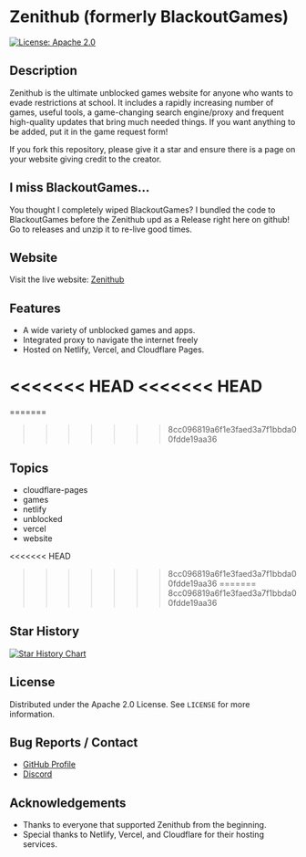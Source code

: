 # Zenithub (formerly BlackoutGames)

[![License: Apache 2.0](https://img.shields.io/badge/License-Apache%202.0-blue.svg)](https://opensource.org/licenses/Apache-2.0)
## Description

Zenithub is the ultimate unblocked games website for anyone who wants to evade restrictions at school. It includes a rapidly increasing number of games, useful tools, a game-changing search engine/proxy and frequent high-quality updates that bring much needed things. If you want anything to be added, put it in the game request form!

If you fork this repository, please give it a star and ensure there is a page on your website giving credit to the creator.

## I miss BlackoutGames...
You thought I completely wiped BlackoutGames? I bundled the code to BlackoutGames before the Zenithub upd as a Release right here on github! Go to releases and unzip it to re-live good times.
## Website

Visit the live website: [Zenithub](https://blackoutgames.netlify.app)

## Features

- A wide variety of unblocked games and apps.
- Integrated proxy to navigate the internet freely
- Hosted on Netlify, Vercel, and Cloudflare Pages.

<<<<<<< HEAD
<<<<<<< HEAD
=======
=======
>>>>>>> 8cc096819a6f1e3faed3a7f1bbda00fdde19aa36
## Topics

- cloudflare-pages
- games
- netlify
- unblocked
- vercel
- website


<<<<<<< HEAD
>>>>>>> 8cc096819a6f1e3faed3a7f1bbda00fdde19aa36
=======
>>>>>>> 8cc096819a6f1e3faed3a7f1bbda00fdde19aa36
## Star History

<a href="https://www.star-history.com/#dotlyhiyou/blackoutgames&Date">
 <picture>
   <source media="(prefers-color-scheme: dark)" srcset="https://api.star-history.com/svg?repos=dotlyhiyou/blackoutgames&type=Date&theme=dark" />
   <source media="(prefers-color-scheme: light)" srcset="https://api.star-history.com/svg?repos=dotlyhiyou/blackoutgames&type=Date" />
   <img alt="Star History Chart" src="https://api.star-history.com/svg?repos=dotlyhiyou/blackoutgames&type=Date" />
 </picture>
</a>

## License

Distributed under the Apache 2.0 License. See `LICENSE` for more information.

## Bug Reports / Contact

- [GitHub Profile](https://github.com/DotLYHiyou)
- [Discord](https://discord.gg/rcCnzaPu)

## Acknowledgements

- Thanks to everyone that supported Zenithub from the beginning.
- Special thanks to Netlify, Vercel, and Cloudflare for their hosting services.
